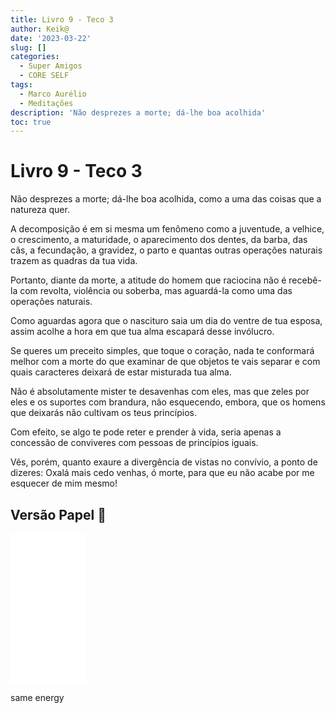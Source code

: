 ```yaml
---
title: Livro 9 - Teco 3
author: Keik@
date: '2023-03-22'
slug: []
categories:
  - Super Amigos
  - CORE SELF
tags:
  - Marco Aurélio
  - Meditações
description: 'Não desprezes a morte; dá-lhe boa acolhida'
toc: true
---
```


# Livro 9 - Teco 3

Não desprezes a morte; dá-lhe boa acolhida, como a uma das coisas que a natureza quer. 

A decomposição é em si mesma um fenômeno como a juventude, a velhice, o crescimento, a maturidade, o aparecimento dos dentes, da barba, das cãs, a fecundação, a gravidez, o parto e quantas outras operações naturais trazem as quadras da tua vida. 

Portanto, diante da morte, a atitude do homem que raciocina não é recebê-la com revolta, violência ou soberba, mas aguardá-la como uma das operações naturais.

Como aguardas agora que o nascituro saia um dia do ventre de tua esposa, assim acolhe a hora em que tua alma escapará desse invólucro. 

Se queres um preceito simples, que toque o coração, nada te conformará melhor com a morte do que examinar de que objetos te vais separar e com quais caracteres deixará de estar misturada tua alma. 

Não é absolutamente mister te desavenhas com eles, mas que zeles por eles e os suportes com brandura, não esquecendo, embora, que os homens que deixarás não cultivam os teus princípios.

Com efeito, se algo te pode reter e prender à vida, seria apenas a concessão de conviveres com pessoas de princípios iguais. 

Vês, porém, quanto exaure a divergência de vistas no convívio, a ponto de dizeres: Oxalá mais cedo venhas, ó morte, para que eu não acabe por me esquecer de mim mesmo!


## Versão Papel :book:
<iframe style="width:120px;height:240px;" marginwidth="0" marginheight="0" scrolling="no" frameborder="0" src="//ws-na.amazon-adsystem.com/widgets/q?ServiceVersion=20070822&OneJS=1&Operation=GetAdHtml&MarketPlace=BR&source=ss&ref=as_ss_li_til&ad_type=product_link&tracking_id=mundodekeika-20&language=pt_BR&marketplace=amazon&region=BR&placement=B092FVY4BB&asins=B092FVY4BB&linkId=37c5ec14221f61f811029aa88b520891&show_border=true&link_opens_in_new_window=true"></iframe>

same energy